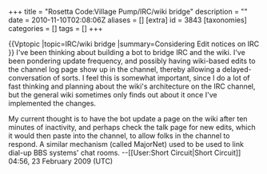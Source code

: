 +++
title = "Rosetta Code:Village Pump/IRC/wiki bridge"
description = ""
date = 2010-11-10T02:08:06Z
aliases = []
[extra]
id = 3843
[taxonomies]
categories = []
tags = []
+++

{{Vptopic
|topic=IRC/wiki bridge
|summary=Considering Edit notices on IRC
}}
I've been thinking about building a bot to bridge IRC and the wiki. I've been pondering update frequency, and possibly having wiki-based edits to the channel log page show up in the channel, thereby allowing a delayed-conversation of sorts.  I feel this is somewhat important, since I do a lot of fast thinking and planning about the wiki's architecture on the IRC channel, but the general wiki sometimes only finds out about it once I've implemented the changes.

My current thought is to have the bot update a page on the wiki after ten minutes of inactivity, and perhaps check the talk page for new edits, which it would then paste into the channel, to allow folks in the channel to respond.  A similar mechanism (called MajorNet) used to be used to link dial-up BBS systems' chat rooms. --[[User:Short Circuit|Short Circuit]] 04:56, 23 February 2009 (UTC)
